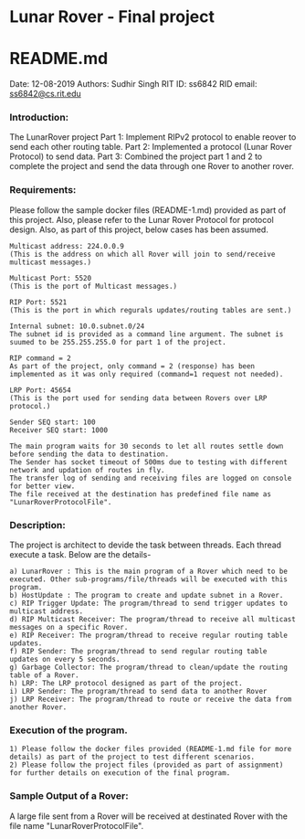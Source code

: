 # Lunar Rover - Final project

README.md
==========================
Date: 12-08-2019
Authors: Sudhir Singh
RIT ID: ss6842
RID email: ss6842@cs.rit.edu


### Introduction: 
The LunarRover project
Part 1: Implement RIPv2 protocol to enable reover to send each other routing table.
Part 2: Implemented a protocol (Lunar Rover Protocol) to send data.
Part 3: Combined the project part 1 and 2 to complete the project and send the data through one Rover to another rover.

### Requirements: 
Please follow the sample docker files (README-1.md) provided as part of this project. Also, please refer to the Lunar Rover Protocol for protocol design.
Also, as part of this project, below cases has been assumed.

    Multicast address: 224.0.0.9 
    (This is the address on which all Rover will join to send/receive multicast messages.)

    Multicast Port: 5520 
    (This is the port of Multicast messages.)

    RIP Port: 5521 
    (This is the port in which regurals updates/routing tables are sent.)

    Internal subnet: 10.0.subnet.0/24
    The subnet id is provided as a command line argument. The subnet is suumed to be 255.255.255.0 for part 1 of the project.

    RIP command = 2
    As part of the project, only command = 2 (response) has been implemented as it was only required (command=1 request not needed).

    LRP Port: 45654
    (This is the port used for sending data between Rovers over LRP protocol.)

    Sender SEQ start: 100
    Receiver SEQ start: 1000

    The main program waits for 30 seconds to let all routes settle down before sending the data to destination.
    The Sender has socket timeout of 500ms due to testing with different network and updation of routes in fly.
    The transfer log of sending and receiving files are logged on console for better view.
    The file received at the destination has predefined file name as "LunarRoverProtocolFile".



### Description:
The project is architect to devide the task between threads. Each thread execute a task. Below are the details-

    a) LunarRover : This is the main program of a Rover which need to be executed. Other sub-programs/file/threads will be executed with this program.
    b) HostUpdate : The program to create and update subnet in a Rover.
    c) RIP Trigger Update: The program/thread to send trigger updates to multicast address.
    d) RIP Multicast Receiver: The program/thread to receive all multicast messages on a specific Rover.
    e) RIP Receiver: The program/thread to receive regular routing table updates.
    f) RIP Sender: The program/thread to send regular routing table updates on every 5 seconds. 
    g) Garbage Collector: The program/thread to clean/update the routing table of a Rover.
    h) LRP: The LRP protocol designed as part of the project.
    i) LRP Sender: The program/thread to send data to another Rover
    j) LRP Receiver: The program/thread to route or receive the data from another Rover.


### Execution of the program.<br>
    
    1) Please follow the docker files provided (README-1.md file for more details) as part of the project to test different scenarios.
    2) Please follow the project files (provided as part of assignment) for further details on execution of the final program.


### Sample Output of a Rover:
A large file sent from a Rover will be received at destinated Rover with the file name "LunarRoverProtocolFile".
